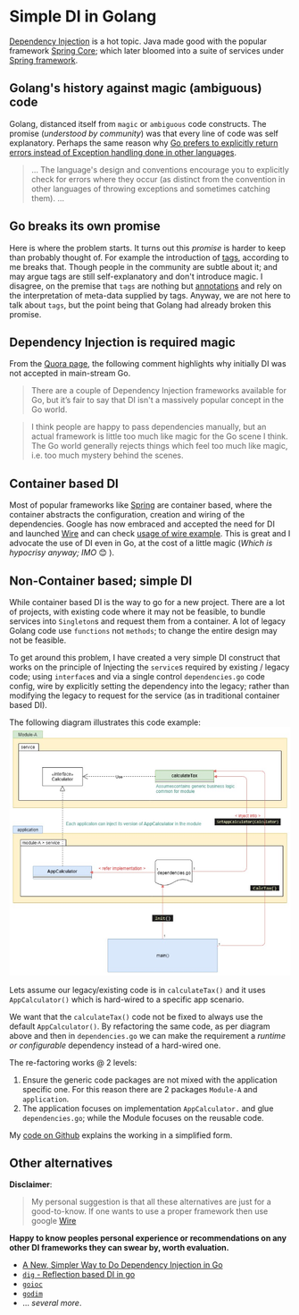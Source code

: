 # Simple DI in Golang

[Dependency Injection](https://en.wikipedia.org/wiki/Dependency_injection) is a hot topic. Java made good with the popular framework [Spring Core](https://docs.spring.io/spring-framework/docs/current/reference/html/core.html); which later bloomed into a suite of services under [Spring framework](https://spring.io/projects/spring-framework).

## Golang's history against magic (ambiguous) code
Golang, distanced itself from `magic` or `ambiguous` code constructs. The promise (*understood by community*) was that every line of code was self explanatory. Perhaps the same reason why [Go prefers to explicitly return errors instead of Exception handling done in other languages](https://blog.golang.org/error-handling-and-go#TOC_3.). 

> ... The language's design and conventions encourage you to explicitly check for errors where they occur (as distinct from the convention in other languages of throwing exceptions and sometimes catching them).  ...

## Go breaks its own promise
Here is where the problem starts. It turns out this *promise* is harder to keep  than probably thought of. For example the introduction of [tags](https://medium.com/golangspec/tags-in-golang-3e5db0b8ef3e), according to me breaks that. Though people in the community are subtle about it; and may argue tags are still self-explanatory and don't introduce magic. I disagree, on the premise that `tags` are nothing but [annotations](https://docs.oracle.com/javase/tutorial/java/annotations/) and rely on the interpretation of meta-data supplied by tags. Anyway, we are not here to talk about `tags`, but the point being that Golang had already broken this promise. 

## Dependency Injection is required magic
From the [Quora page](https://qr.ae/pGCVF0), the following comment highlights why initially DI was not accepted in main-stream Go.

>There are a couple of Dependency Injection frameworks available for Go, but it’s fair to say that DI isn't a massively popular concept in the Go world.

> I think people are happy to pass dependencies manually, but an actual framework is little too much like magic for the Go scene I think. The Go world generally rejects things which feel too much like magic, i.e. too much mystery behind the scenes.

## Container based DI
Most of popular frameworks like [Spring](https://spring.io/projects/spring-framework) are container based, where the container abstracts the configuration, creation and wiring of the dependencies. Google has now embraced and accepted the need for DI and launched [Wire](https://github.com/google/wire) and can check [usage of wire example](https://www.nerd.vision/post/dependency-injection-in-go). This is great and I advocate the use of DI even in Go, at the cost of a little magic (*Which is hypocrisy anyway; IMO* 😊 ).

## Non-Container based; simple DI
While container based DI is the way to go for a new project. There are a lot of projects, with existing code where it may not be feasible, to bundle services into `Singleton`s and request them from a container. A lot of legacy Golang code use `functions` not `methods`; to change the entire design may not be feasible.

To get around this problem, I have created a very simple DI construct that works on the principle of Injecting the `service`s required by existing / legacy code; using `interface`s and via a single control `dependencies.go`  code config, wire by explicitly setting the dependency into the legacy; rather than modifying the legacy to request for the service (as in traditional container based DI).

The following diagram illustrates this code example:
![Di-simple-golang-example.jpg](./res/Di-simple-golang-example.jpg)

Lets assume our legacy/existing code is in `calculateTax()` and it uses `AppCalculator()` which is hard-wired to a specific app scenario. 

We want that the `calculateTax()` code not be fixed to always use the default `AppCalculator()`. By refactoring the same code, as per diagram above and then in `dependencies.go` we can make the requirement a *runtime or configurable* dependency instead of a hard-wired one.

The re-factoring works @ 2 levels:
1. Ensure the generic code packages are not mixed with the application specific one. For this reason there are 2 packages `Module-A` and `application`.
1. The application focuses on implementation `AppCalculator.` and glue `dependencies.go`; while the Module focuses on the reusable code.

My [code on Github](https://github.com/ArjunDhar/scribbles/tree/master/DI-simple-GO) explains the working in a simplified form.

## Other alternatives

**Disclaimer**: 
> My personal suggestion is that all these alternatives are just for a good-to-know. If one wants to use a proper framework then use google [Wire](https://github.com/google/wire)

**Happy to know peoples personal experience or recommendations on any other DI frameworks they can swear by, worth evaluation.**

* [A New, Simpler Way to Do Dependency Injection in Go](https://elliotchance.medium.com/a-new-simpler-way-to-do-dependency-injection-in-go-9e191bef50d5)
* [`dig` - Reflection based DI in go](https://github.com/uber-go/dig)
* [`goioc`](https://github.com/goioc/di)
* [`godim`](https://github.com/ekino/godim)
* ... *several more*.

